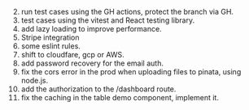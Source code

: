 2. run test cases using the GH actions, protect the branch via GH.
3. test cases using the vitest and React testing library.
7. add lazy loading  to improve performance.
8. Stripe integration
9. some eslint rules.
10. shift to cloudfare, gcp or AWS.
12. add password recovery for the email auth.
15. fix the cors error in the prod when uploading files to pinata, using node.js.
16. add the authorization to the /dashboard route.
17. fix the caching in the table demo component, implement it.

